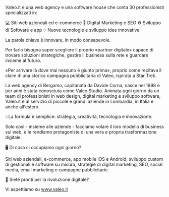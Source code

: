 Valeo.it è una web agency e una software house che conta 30 professionisti specializzati in:

💻 Siti web aziendali ed e-commerce
🎯 Digital Marketing e SEO
⚙️ Sviluppo di Software e app
💡 Nuove tecnologie e sviluppo idee innovative

La parola chiave è innovare, in modo consapevole.

Per farlo bisogna saper scegliere il proprio «partner digitale» capace di trovare soluzioni strategiche, gestire il business sulla rete e guardare insieme al futuro.

«Per arrivare là dove mai nessuno è giunto prima», proprio come recitava il claim di una storica campagna pubblicitaria di Valeo, ispirata a Star Trek.

La web agency di Bergamo, capitanata da Davide Corna, nasce nel 1998 e per anni è stata conosciuta come Valeo Studio. Animata ogni giorno da un team di professionisti in web design, digital marketing e sviluppo software, Valeo.it è al servizio di piccole e grandi aziende in Lombardia, in Italia e anche all'estero.

💡La formula è semplice: strategia, creatività, tecnologia e innovazione.

Solo così - insieme alle aziende - facciamo volare il loro modello di business sul web, e le rendiamo protagoniste di una vera e propria trasformazione digitale.

🖥 Di cosa ci occupiamo ogni giorno?

Siti web aziendali, e-commerce, app mobile iOS e Android, sviluppo custom di gestionali e software su misura, strategie di digital marketing, SEO, social media, email marketing e campagne pubblicitarie.

🚀 Siete pronti per la rivoluzione digitale?

Vi aspettiamo su www.valeo.it

